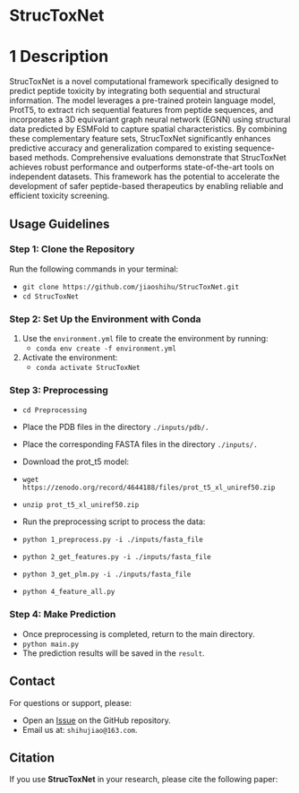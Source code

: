 # StrucToxNet

# 1 Description

StrucToxNet is a novel computational framework specifically designed to predict peptide toxicity by integrating both sequential and structural information. The model leverages a pre-trained protein language model, ProtT5, to extract rich sequential features from peptide sequences, and incorporates a 3D equivariant graph neural network (EGNN) using structural data predicted by ESMFold to capture spatial characteristics. By combining these complementary feature sets, StrucToxNet significantly enhances predictive accuracy and generalization compared to existing sequence-based methods. Comprehensive evaluations demonstrate that StrucToxNet achieves robust performance and outperforms state-of-the-art tools on independent datasets. This framework has the potential to accelerate the development of safer peptide-based therapeutics by enabling reliable and efficient toxicity screening.


## Usage Guidelines

### Step 1: Clone the Repository

Run the following commands in your terminal:
- `git clone https://github.com/jiaoshihu/StrucToxNet.git`
- `cd StrucToxNet`

### Step 2: Set Up the Environment with Conda

1. Use the `environment.yml` file to create the environment by running:
   - `conda env create -f environment.yml`
2. Activate the environment:
   - `conda activate StrucToxNet`

### Step 3: Preprocessing

- `cd Preprocessing`
- Place the PDB files in the directory `./inputs/pdb/.`
- Place the corresponding FASTA files in the directory `./inputs/.`
- Download the prot_t5 model:
- `wget https://zenodo.org/record/4644188/files/prot_t5_xl_uniref50.zip`
- `unzip prot_t5_xl_uniref50.zip`

- Run the preprocessing script to process the data:

- `python 1_preprocess.py -i ./inputs/fasta_file`
- `python 2_get_features.py -i ./inputs/fasta_file`
- `python 3_get_plm.py -i ./inputs/fasta_file`
- `python 4_feature_all.py`

### Step 4: Make Prediction

- Once preprocessing is completed, return to the main directory.
- `python main.py`
- The prediction results will be saved in the `result`.



## Contact

For questions or support, please:
- Open an [Issue](https://github.com/jiaoshihu/StrucToxNet/issues) on the GitHub repository.
- Email us at: `shihujiao@163.com`.

## Citation

If you use **StrucToxNet** in your research, please cite the following paper:



